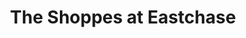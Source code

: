 ---
title: "The Shoppes at Eastchase"
url: /montgomery/the-shoppes-at-eastchase/
shop: Einkaufszentrum
---